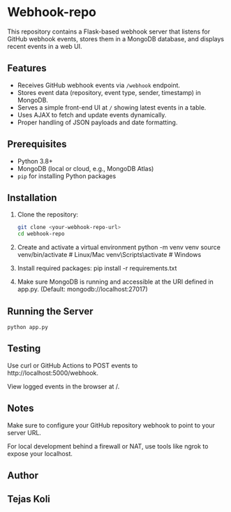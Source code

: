 # Webhook-repo
This repository contains a Flask-based webhook server that listens for GitHub webhook events, stores them in a MongoDB database, and displays recent events in a web UI.
## Features
- Receives GitHub webhook events via `/webhook` endpoint.
- Stores event data (repository, event type, sender, timestamp) in MongoDB.
- Serves a simple front-end UI at `/` showing latest events in a table.
- Uses AJAX to fetch and update events dynamically.
- Proper handling of JSON payloads and date formatting.

## Prerequisites
- Python 3.8+
- MongoDB (local or cloud, e.g., MongoDB Atlas)
- `pip` for installing Python packages

## Installation
1. Clone the repository:

   ```bash
   git clone <your-webhook-repo-url>
   cd webhook-repo

2. Create and activate a virtual environment
   python -m venv venv
   source venv/bin/activate       # Linux/Mac
   venv\Scripts\activate          # Windows

3. Install required packages:
   pip install -r requirements.txt

4. Make sure MongoDB is running and accessible at the URI defined in app.py. (Default: mongodb://localhost:27017)

## Running the Server
    python app.py
## Testing
Use curl or GitHub Actions to POST events to http://localhost:5000/webhook.

View logged events in the browser at /.

## Notes
Make sure to configure your GitHub repository webhook to point to your server URL.

For local development behind a firewall or NAT, use tools like ngrok to expose your localhost.

## Author
## Tejas Koli
